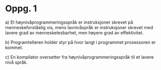 Oppg. 1
========

a) Et høynivåprogrammeringsspråk er instruksjoner skrevet på menneskeforståelig vis, mens lavnivåspråk er instruksjoner skrevet med lavere grad av menneskelesbarhet, men høyere grad av effektivitet.

b) Programtelleren holder styr på hvor langt i programmet prosessoren er kommet.

c) En kompilator oversetter fra høynivåprogrammeringsspråk til et lavere nivå språk.
